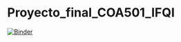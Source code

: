 # Proyecto_final_COA501_IFQI

[![Binder](https://mybinder.org/badge_logo.svg)](https://mybinder.org/v2/gh/IFQI91/Proyecto_final_COA501_IFQI.git/main)
